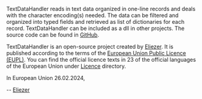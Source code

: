 TextDataHandler reads in text data organized in one-line records and deals with the character encoding(s) needed.
The data can be filtered and organized into typed fields and retrieved as list of dictionaries for each record.
TextDataHandler can be included as a dll in other projects. The source code can be found in [GitHub](https://github.com/eliezer73/TextDataHandler).

TextDataHandler is an open-source project created by [Eliezer](mailto:eliezer@programmer.net?subject=TextDataHandler).
It is published according to the terms of the [European Union Public Licence (EUPL)](https://joinup.ec.europa.eu/licence/european-union-public-licence-version-12-or-later-eupl).
You can find the official licence texts in 23 of the official languages of the European Union under [Licence](Licence/) directory.

In European Union 26.02.2024,

-- 
[Eliezer](mailto:eliezer@programmer.net?subject=TextDataHandler)

